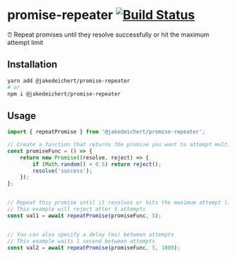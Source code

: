 # promise-repeater [![Build Status](https://travis-ci.org/jakedeichert/promise-repeater.svg?branch=master)](https://travis-ci.org/jakedeichert/promise-repeater)

⏰ Repeat promises until they resolve successfully or hit the maximum attempt limit


## Installation

~~~sh
yarn add @jakedeichert/promise-repeater
# or
npm i @jakedeichert/promise-repeater
~~~


## Usage

~~~js
import { repeatPromise } from '@jakedeichert/promise-repeater';

// Create a function that returns the promise you want to attempt multiple times
const promiseFunc = () => {
    return new Promise((resolve, reject) => {
        if (Math.random() < 0.5) return reject();
        resolve('success');
    });
};


// Repeat this promise until it resolves or hits the maximum attempt limit option
// This example will reject after 5 attempts
const val1 = await repeatPromise(promiseFunc, 5);


// You can also specify a delay (ms) between attempts
// This example waits 1 second between attempts
const val2 = await repeatPromise(promiseFunc, 5, 1000);
~~~
